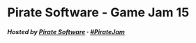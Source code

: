 # Pirate Software - Game Jam 15

##### Hosted by [Pirate Software](https://piratesoftware.itch.io) · [#PirateJam](https://twitter.com/hashtag/PirateJam)